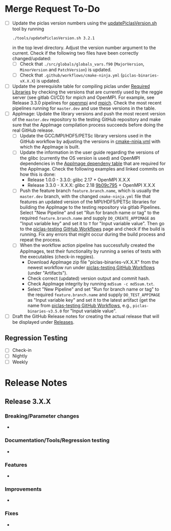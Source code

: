 # Merge Request To-Do

* [ ] Update the piclas version numbers using the [updatePiclasVersion.sh](https://github.com/piclas-framework/piclas/blob/master/tools/updatePiclasVersion.sh) tool by running
    ```
    ./tools/updatePiclasVersion.sh 3.2.1
    ```
  in the top level directory. Adjust the version number argument to the current. Check if the following two files have been correctly changed/updated:
  * [ ] Check that `./src/globals/globals_vars.f90` (`MajorVersion`, `MinorVersion` and `PatchVersion`) is updated.
  * [ ] Check that `.github/workflows/cmake-ninja.yml` (`piclas-binaries-vX.X.X`) is updated.
* [ ] Update the prerequisite table for compiling piclas under [Required Libraries](https://piclas.readthedocs.io/en/latest/userguide/installation.html#required-libraries) by checking the versions that are currently used by the reggie server (see gitlab CI/CD) for mpich and OpenMPI. For example, see Release 3.3.0 pipelines for [openmpi](https://piclas.boltzplatz.eu/piclas/piclas/-/jobs/675270) and [mpich](https://piclas.boltzplatz.eu/piclas/piclas/-/jobs/674955). Check the most recent pipelines running for `master.dev` and use these versions in the table.
* [ ] AppImage: Update the library versions and push the most recent version of the `master.dev` repository to the testing GitHub repository and make sure that the AppImage compilation process succeeds before doing the real GitHub release.
  * [ ] Update the GCC/MPI/HDF5/PETSc library versions used in the GitHub workflow by adjusting the versions in [cmake-ninja.yml](https://piclas.boltzplatz.eu/piclas/piclas/-/blob/master.dev/.github/workflows/cmake-ninja.yml) with which the AppImage is built.
  * [ ] Update the information in the user guide regarding the versions of the glibc (currently the OS version is used) and OpenMPI dependencies in the [AppImage dependeny table](https://piclas.readthedocs.io/en/latest/userguide/installation.html#appimage-executable-download) that are required for the AppImage. Check the following examples and linked commits on how this is done:
    *  Release 1.0.0 - 3.3.0: glibc 2.17 + OpenMPI X.X.X
    *  Release 3.3.0 - X.X.X: glibc 2.18 [9b09c795](https://piclas.boltzplatz.eu/piclas/piclas/-/commit/9b09c7957800915cbdf5ecc4a0d8ba43993060da) + OpenMPI X.X.X
  * [ ] Push the feature branch `feature.branch.name`, which is usually the `master.dev` branch, with the changed `cmake-ninja.yml` file that features an updated version of the MPI/HDF5/PETSc libraries for building the AppImage to the testing repository via gitlab Pipelines. Select "New Pipeline" and set "Run for branch name or tag" to the required `feature.branch.name` and supply `DO_CREATE_APPIMAGE` as "Input variable key" and set it to `T` for "Input variable value". Then go to the [piclas-testing GitHub Workflows](https://github.com/scopplestone/piclas-testing/actions) page and check if the build is running. Fix any errors that might occur during the build process and repeat the process.
  * [ ] When the workflow action pipeline has successfully created the AppImages, test their functionality by running a series of tests with the executables (check-in reggies).
    * Download AppImage zip file "piclas-binaries-vX.X.X" from the newest workflow run under [piclas-testing GitHub Workflows](https://github.com/scopplestone/piclas-testing/actions) (under "Artifacts").
    * Check correct (updated) version output and commit hash.
    * Check AppImage integrity by running `md5sum -c md5sum.txt`.
    * Select "New Pipeline" and set "Run for branch name or tag" to the required `feature.branch.name` and supply `DO_TEST_APPIMAGE` as "Input variable key" and set it to the latest artifact (get the name from  [piclas-testing GitHub Workflows](https://github.com/scopplestone/piclas-testing/actions), e.g., `piclas-binaries-v3.5.0` for "Input variable value".
* [ ] Draft the GitHub Release notes for creating the actual release that will be displayed under [Releases](https://github.com/piclas-framework/piclas/releases).

## Regression Testing

* [ ] Check-in
* [ ] Nightly
* [ ] Weekly

# Release Notes

## Release 3.X.X

### Breaking/Parameter changes

*

### Documentation/Tools/Regression testing

*

### Features

*

### Improvements

*

### Fixes

*
